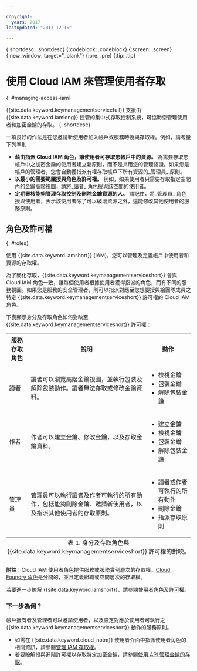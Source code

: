 ```yaml
---

copyright:
  years: 2017
lastupdated: "2017-12-15"

---
```


{:shortdesc: .shortdesc}
{:codeblock: .codeblock}
{:screen: .screen}
{:new_window: target="_blank"}
{:pre: .pre}
{:tip: .tip}

# 使用 Cloud IAM 來管理使用者存取
{: #managing-access-iam}

{{site.data.keyword.keymanagementservicefull}} 支援由 {{site.data.keyword.iamlong}} 控管的集中式存取控制系統，可協助您管理使用者和加密金鑰的存取。
{: shortdesc}

一項良好的作法是在您邀請新使用者加入帳戶或服務時授與存取權。例如，請考量下列準則：

- **藉由指派 Cloud IAM 角色，讓使用者可存取您帳戶中的資源。**
    為需要存取您帳戶中之加密金鑰的使用者建立新原則，而不是共用您的管理認證。如果您是帳戶的管理者，您會自動獲指派有權存取帳戶下所有資源的_管理員_ 原則。
- **以最小的需要範圍授與角色及許可權。**
    例如，如果使用者只需要存取指定空間內的金鑰高階視圖，請將_讀者_ 角色授與該空間的使用者。
- **定期審核能夠管理存取控制及刪除金鑰資源的人。**
    請記住，將_管理員_ 角色授與使用者，表示該使用者除了可以破壞資源之外，還能修改其他使用者的服務原則。

## 角色及許可權
{: #roles}

使用 {{site.data.keyword.iamshort}} (IAM)，您可以管理及定義帳戶中使用者和資源的存取權。

為了簡化存取，{{site.data.keyword.keymanagementserviceshort}} 會與 Cloud IAM 角色一致，讓每個使用者根據使用者獲得指派的角色，而有不同的服務視圖。如果您是服務的安全管理者，則可以指派對應至您想要授與給團隊成員之特定 {{site.data.keyword.keymanagementserviceshort}} 許可權的 Cloud IAM 角色。

下表顯示身分及存取角色如何對映至 {{site.data.keyword.keymanagementserviceshort}} 許可權：
<table>
  <tr>
    <th>服務存取角色</th>
    <th>說明</th>
    <th>動作</th>
  </tr>
  <tr>
    <td>讀者</td>
    <td>讀者可以瀏覽高階金鑰視圖，並執行包裝及解除包裝動作。讀者無法存取或修改金鑰資料。</td>
    <td>
      <ul>
        <li>檢視金鑰</li>
        <li>包裝金鑰</li>
        <li>解除包裝金鑰</li>
      </ul>
    </td>
  </tr>
  <tr>
    <td>作者</td>
    <td>作者可以建立金鑰、修改金鑰，以及存取金鑰資料。</td>
    <td>
      <ul>
        <li>建立金鑰</li>
        <li>檢視金鑰</li>
        <li>包裝金鑰</li>
        <li>解除包裝金鑰</li>
      </ul>
    </td>
  </tr>
  <tr>
    <td>管理員</td>
    <td>管理員可以執行讀者及作者可執行的所有動作，包括能夠刪除金鑰、邀請新使用者，以及指派其他使用者的存取原則。</td>
    <td>
      <ul>
        <li>讀者或作者可執行的所有動作</li>
        <li>刪除金鑰</li>
        <li>指派存取原則</li>
      </ul>
    </td>
  </tr>
  <caption style="caption-side:bottom;">表 1. 身分及存取角色與 {{site.data.keyword.keymanagementserviceshort}} 許可權的對映。</caption>
</table>

**附註**：Cloud IAM 使用者角色提供服務或服務實例層次的存取權。[Cloud Foundry 角色](/docs/iam/users_roles.html#cfroles)是分開的，並且定義組織或空間層次的存取權。

若要進一步瞭解 {{site.data.keyword.iamshort}}，請參閱[使用者角色及許可權](/docs/iam/users_roles.html#iamusermanpol)。

### 下一步為何？

帳戶擁有者及管理者可以邀請使用者，以及設定對應於使用者可執行之 {{site.data.keyword.keymanagementserviceshort}} 動作的服務原則。

- 如需在 {{site.data.keyword.cloud_notm}} 使用者介面中指派使用者角色的相關資訊，請參閱[管理 IAM 存取權](/docs/iam/iamusermanage.html#iamusermanage)。
- 若要瞭解授與進階許可權以存取特定加密金鑰，請參閱[使用 API 管理金鑰的存取](/docs/services/keymgmt/keyprotect_manage_access_api.html)。

